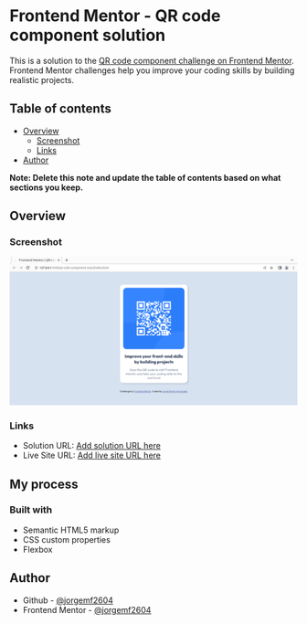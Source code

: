 # Frontend Mentor - QR code component solution

This is a solution to the [QR code component challenge on Frontend Mentor](https://www.frontendmentor.io/challenges/qr-code-component-iux_sIO_H). Frontend Mentor challenges help you improve your coding skills by building realistic projects. 

## Table of contents

- [Overview](#overview)
  - [Screenshot](#screenshot)
  - [Links](#links)
- [Author](#author)

**Note: Delete this note and update the table of contents based on what sections you keep.**

## Overview

### Screenshot

![](images/QR-component.png)


### Links

- Solution URL: [Add solution URL here](https://your-solution-url.com)
- Live Site URL: [Add live site URL here](https://your-live-site-url.com)

## My process

### Built with

- Semantic HTML5 markup
- CSS custom properties
- Flexbox

## Author
- Github - [@jorgemf2604](https://github.com/jorgemf2604)
- Frontend Mentor - [@jorgemf2604](https://www.frontendmentor.io/profile/jorgemf2604)

